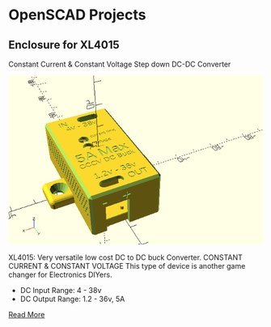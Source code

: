 # OpenSCAD Projects

## Enclosure for XL4015

Constant Current & Constant Voltage Step down DC-DC Converter

![Photo: Enclosure for XL4015](./Electronics%20Protective%20Cases/XL4015/screenshots/preview-complete.png)

XL4015: Very versatile low cost DC to DC buck Converter. CONSTANT CURRENT & CONSTANT VOLTAGE This type of device is another game changer for Electronics DIYers.

- DC Input Range:  4 - 38v
- DC Output Range: 1.2 - 36v, 5A

[Read More](./Electronics%20Protective%20Cases/XL4015/README.MD)

